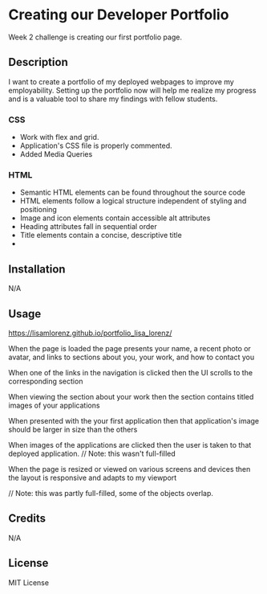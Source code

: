 # Creating our Developer Portfolio
Week 2 challenge is creating our first portfolio page.

## Description

I want to create a portfolio of my deployed webpages to improve my employability. Setting up the portfolio now will help me realize my progress and is a valuable tool to share my findings with fellow students.


### CSS
- Work with flex and grid.
- Application's CSS file is properly commented.
- Added Media Queries 

### HTML

- Semantic HTML elements can be found throughout the source code
- HTML elements follow a logical structure independent of styling and positioning
- Image and icon elements contain accessible alt attributes
- Heading attributes fall in sequential order
- Title elements contain a concise, descriptive title
- 

## Installation

N/A

## Usage

https://lisamlorenz.github.io/portfolio_lisa_lorenz/

When the page is loaded the page presents your name, a recent photo or avatar, and links to sections about you, your work, and how to contact you

When one of the links in the navigation is clicked then the UI scrolls to the corresponding section

When viewing the section about your work then the section contains titled images of your applications

When presented with the your first application then that application's image should be larger in size than the others

When images of the applications are clicked then the user is taken to that deployed application.
// Note: this wasn't full-filled

When the page is resized or viewed on various screens and devices then the layout is responsive and adapts to my viewport

// Note: this was partly full-filled, some of the objects overlap.


## Credits

N/A

## License

MIT License

